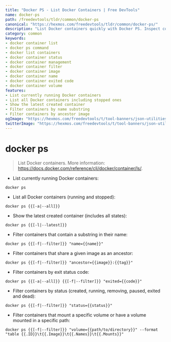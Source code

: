 ```yaml
---
title: "Docker PS - List Docker Containers | Free DevTools"
name: docker-ps
path: /freedevtools/tldr/common/docker-ps
canonical: "https://hexmos.com/freedevtools/tldr/common/docker-ps/"
description: "List Docker containers quickly with Docker PS. Inspect container status, filter by name or image, and manage container lifecycles easily. Free online tool, no registration required."
category: common
keywords:
- docker container list
- docker ps command
- docker list containers
- docker container status
- docker container management
- docker container filter
- docker container image
- docker container name
- docker container exited code
- docker container volume
features:
- List currently running Docker containers
- List all Docker containers including stopped ones
- Show the latest created container
- Filter containers by name substring
- Filter containers by ancestor image
ogImage: "https://hexmos.com/freedevtools/t/tool-banners/json-utilities-banner.png"
twitterImage: "https://hexmos.com/freedevtools/t/tool-banners/json-utilities-banner.png"
---
```


# docker ps

> List Docker containers.
> More information: <https://docs.docker.com/reference/cli/docker/container/ls/>.

- List currently running Docker containers:

`docker ps`

- List all Docker containers (running and stopped):

`docker ps {{[-a|--all]}}`

- Show the latest created container (includes all states):

`docker ps {{[-l|--latest]}}`

- Filter containers that contain a substring in their name:

`docker ps {{[-f|--filter]}} "name={{name}}"`

- Filter containers that share a given image as an ancestor:

`docker ps {{[-f|--filter]}} "ancestor={{image}}:{{tag}}"`

- Filter containers by exit status code:

`docker ps {{[-a|--all]}} {{[-f|--filter]}} "exited={{code}}"`

- Filter containers by status (created, running, removing, paused, exited and dead):

`docker ps {{[-f|--filter]}} "status={{status}}"`

- Filter containers that mount a specific volume or have a volume mounted in a specific path:

`docker ps {{[-f|--filter]}} "volume={{path/to/directory}}" --format "table {{.ID}}\t{{.Image}}\t{{.Names}}\t{{.Mounts}}"`

